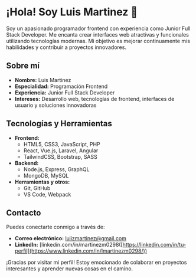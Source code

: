 # ¡Hola! Soy Luis Martinez 👋

Soy un apasionado programador frontend con experiencia como Junior Full Stack Developer. Me encanta crear interfaces web atractivas y funcionales utilizando tecnologías modernas. Mi objetivo es mejorar continuamente mis habilidades y contribuir a proyectos innovadores.

## Sobre mí

- **Nombre:** Luis Martinez
- **Especialidad:** Programación Frontend
- **Experiencia:** Junior Full Stack Developer
- **Intereses:** Desarrollo web, tecnologías de frontend, interfaces de usuario y soluciones innovadoras

## Tecnologías y Herramientas

- **Frontend:**
  - HTML5, CSS3, JavaScript, PHP
  - React, Vue.js, Laravel, Angular
  - TailwindCSS, Bootstrap, SASS
- **Backend:**
  - Node.js, Express, GraphQL
  - MongoDB, MySQL
- **Herramientas y otros:**
  - Git, GitHub
  - VS Code, Webpack

## Contacto

Puedes conectarte conmigo a través de:

- **Correo electrónico:** [luiizmartinez@gmail.com](mailto:luiizmartinez@gmail.com)
- **LinkedIn:** [linkedin.com/in/martinezm0298([https://linkedin.com/in/tu-perfil](https://www.linkedin.com/in/lmartinezm0298/))

¡Gracias por visitar mi perfil! Estoy emocionado de colaborar en proyectos interesantes y aprender nuevas cosas en el camino.
